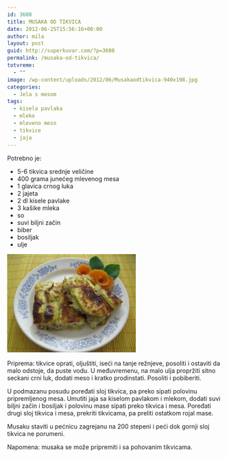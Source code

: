 ```yaml
---
id: 3608
title: MUSAKA OD TIKVICA
date: 2012-06-25T15:56:16+00:00
author: mila
layout: post
guid: http://superkuvar.com/?p=3608
permalink: /musaka-od-tikvica/
totvreme:
  - ""
image: /wp-content/uploads/2012/06/Musakaodtikvica-940x198.jpg
categories:
  - Jela s mesom
tags:
  - kisela pavlaka
  - mleko
  - mleveno meso
  - tikvice
  - jaja
---
```

Potrebno je:

  * 5-6 tikvica srednje veličine
  * 400 grama junećeg mlevenog mesa
  * 1 glavica crnog luka
  * 2 jajeta
  * 2 dl kisele pavlake
  * 3 kašike mleka
  * so
  * suvi biljni začin
  * biber
  * bosiljak
  * ulje

<img class="alignnone size-medium wp-image-3609" title="Musakaodtikvica" src="/wp-content/uploads/2012/06/Musakaodtikvica-e1340639537919-300x229.jpg" alt="" width="300" height="229" /> 

Priprema: tikvice oprati, oljuštiti, iseći na tanje režnjeve, posoliti i ostaviti da malo odstoje, da puste vodu. U međuvremenu, na malo ulja propržiti sitno seckani crni luk, dodati meso i kratko prodinstati. Posoliti i pobiberiti.

U podmazanu posudu poređati sloj tikvica, pa preko sipati polovinu pripremljenog mesa. Umutiti jaja sa kiselom pavlakom i mlekom, dodati suvi biljni začin i bosiljak i polovinu mase sipati preko tikvica i mesa. Poređati drugi sloj tikvica i mesa, prekriti tikvicama, pa preliti ostatkom rojal mase.

Musaku staviti u pećnicu zagrejanu na 200 stepeni i peći dok gornji sloj tikvica ne porumeni.

Napomena: musaka se može pripremiti i sa pohovanim tikvicama.